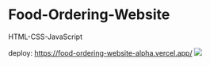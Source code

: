 # Food-Ordering-Website
HTML-CSS-JavaScript

deploy: https://food-ordering-website-alpha.vercel.app/
<img src="background.gif">